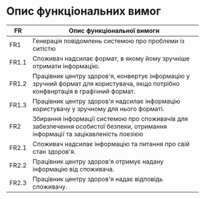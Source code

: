 # Опис функціональних вимог
| FR  | Опис функціональної вимоги |
| --- | ---------------------------- |
| FR1  | Генерація повідомлень системою про проблеми із ситістю |
| FR1.1 | Споживач надсилає формат, в якому йому зручніше отримати інформацію. |
| FR1.2 | Працівник центру здоров'я, конвертує інформацію у зручний формат для користувача, якщо потрібно конфвнртація в графічний формат. |
| FR1.3 | Працівник центру здоров'я надсилає інформацію користувачу у зручному для нього форматі. |
| FR2  | Збирання інформації системою про споживачів для забезпечення особистої безпеки, отримання інформації та зацікавленість поезією |
| FR2.1 | Споживач надсилає інформацію та питання про свій стан здоров'я. |
| FR2.2 | Працівник центру здоров'я отримує надану інформацію від споживача.  |
| FR2.3 | Працівник центру здоров'я надає відповідь споживачу. |
